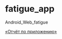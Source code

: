 # fatigue_app
Android_Web_fatigue

[«Отчёт по приложению»](https://github.com/akneverov/fatigue_app/blob/master/%D0%9E%D1%82%D1%87%D0%B5%D1%82%20%D0%BF%D0%BE%20%D0%BF%D1%80%D0%B8%D0%BB%D0%BE%D0%B6%D0%B5%D0%BD%D0%B8%D1%8E%20%D0%9D%D0%B5%D0%B2%D0%B5%D1%80%D0%BE%D0%B2%20%D0%9F%D0%9820-6.pdf)
